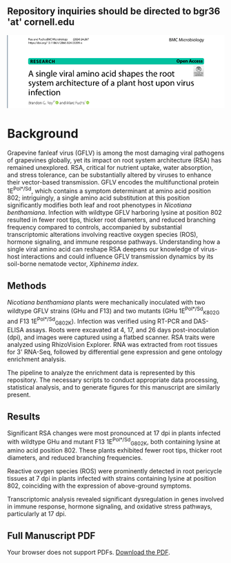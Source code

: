 <!DOCTYPE html>
<html lang="en">
  <head>
    <meta charset="UTF-8">
    <meta name="viewport" content="width=device-width, initial-scale=1">
    <link rel="stylesheet" href="styles.css">
    <!-- Optionally include a CSS framework (like Bootstrap) for easier responsiveness -->
  </head>
  <h2>Repository inquiries should be directed to bgr36 'at' cornell.edu</h2>
  <body>
<div align="left"> <img src="./Header.png" > </div>

<h1>Background</h1>
<p>
    Grapevine fanleaf virus (GFLV) is among the most damaging viral pathogens of grapevines globally, yet its impact on root system architecture (RSA) has remained unexplored. RSA, critical for nutrient uptake, water absorption, and stress tolerance, can be substantially altered by viruses to enhance their vector-based transmission. GFLV encodes the multifunctional protein 1E<sup>Pol*/Sd</sup>, which contains a symptom determinant at amino acid position 802; intriguingly, a single amino acid substitution at this position significantly modifies both leaf and root phenotypes in <em>Nicotiana benthamiana</em>. Infection with wildtype GFLV harboring lysine at position 802 resulted in fewer root tips, thicker root diameters, and reduced branching frequency compared to controls, accompanied by substantial transcriptomic alterations involving reactive oxygen species (ROS), hormone signaling, and immune response pathways. Understanding how a single viral amino acid can reshape RSA deepens our knowledge of virus-host interactions and could influence GFLV transmission dynamics by its soil-borne nematode vector, <em>Xiphinema index</em>.
</p>

<h2>Methods</h2>
<p>
    <em>Nicotiana benthamiana</em> plants were mechanically inoculated with two wildtype GFLV strains (GHu and F13) and two mutants (GHu 1E<sup>Pol*/Sd</sup><sub>K802G</sub> and F13 1E<sup>Pol*/Sd</sup><sub>G802K</sub>). Infection was verified using RT-PCR and DAS-ELISA assays. Roots were excavated at 4, 17, and 26 days post-inoculation (dpi), and images were captured using a flatbed scanner. RSA traits were analyzed using RhizoVision Explorer. RNA was extracted from root tissues for 3' RNA-Seq, followed by differential gene expression and gene ontology enrichment analysis. </p>
        <p>The pipeline to analyze the enrichment data is represented by this repository. The necessary scripts to conduct appropriate data processing, statistical analysis, and to generate figures for this manuscript are similarly present.  
</p>

<h2>Results</h2>
<p>
    Significant RSA changes were most pronounced at 17 dpi in plants infected with wildtype GHu and mutant F13 1E<sup>Pol*/Sd</sup><sub>G802K</sub>, both containing lysine at amino acid position 802. These plants exhibited fewer root tips, thicker root diameters, and reduced branching frequencies.
</p>

<p>
    Reactive oxygen species (ROS) were prominently detected in root pericycle tissues at 7 dpi in plants infected with strains containing lysine at position 802, coinciding with the expression of above-ground symptoms.
</p>

<p>
    Transcriptomic analysis revealed significant dysregulation in genes involved in immune response, hormone signaling, and oxidative stress pathways, particularly at 17 dpi.
</p>


</body>
<h2>Full Manuscript PDF</h2>
<object data="BMC_Microbiology_Roy&Fuchs2024.pdf" type="application/pdf" width="100%" height="800px">
    <p>Your browser does not support PDFs.
        <a href="BMC_Microbiology_Roy&Fuchs2024.pdf">Download the PDF</a>.</p>
</object>

</html>

